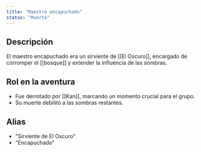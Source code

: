 ```yaml
---
title: "Maestro encapuchado"
status: "Muerto"
---
```


## Descripción
El maestro encapuchado era un sirviente de [[El Oscuro]], encargado de corromper el [[bosque]] y extender la influencia de las sombras.

## Rol en la aventura
- Fue derrotado por [[Kan]], marcando un momento crucial para el grupo.
- Su muerte debilitó a las sombras restantes.

## Alias
- "Sirviente de El Oscuro"
- "Encapuchado"
